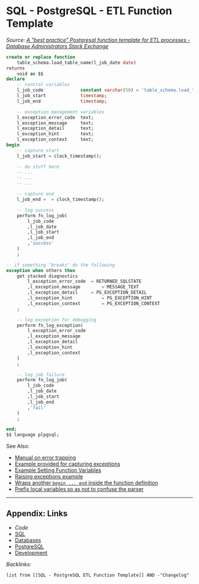 # SQL - PostgreSQL - ETL Function Template

*Source: [A "best practice" Postgresql function template for ETL processes - Database Administrators Stack Exchange](https://dba.stackexchange.com/questions/122052/a-best-practice-postgresql-function-template-for-etl-processes)*

````SQL
create or replace function 
    table_schema.load_table_name(l_job_date date) 
returns
    void as $$
declare
    -- control variables
    l_job_code              constant varchar(50) = 'table_schema.load_table_name';
    l_job_start             timestamp;
    l_job_end               timestamp;

    -- exception management variables       
    l_exception_error_code  text;
    l_exception_message     text;
    l_exception_detail      text;
    l_exception_hint        text;
    l_exception_context     text;
begin
    -- capture start
    l_job_start = clock_timestamp();

    -- do stuff here
    -- ...
    -- ...
    -- ...

    -- capture end
    l_job_end =  = clock_timestamp();

    -- log success
    perform fn_log_job(
        l_job_code
        ,l_job_date
        ,l_job_start
        ,l_job_end
        ,'success'
    )
    ;

-- if something "breaks" do the following
exception when others then
    get stacked diagnostics 
        l_exception_error_code  = RETURNED_SQLSTATE
        ,l_exception_message        = MESSAGE_TEXT
        ,l_exception_detail     = PG_EXCEPTION_DETAIL
        ,l_exception_hint           = PG_EXCEPTION_HINT
        ,l_exception_context        = PG_EXCEPTION_CONTEXT
    ;

    -- log exception for debugging
    perform fn_log_exception(
        l_exception_error_code
        ,l_exception_message
        ,l_exception_detail
        ,l_exception_hint
        ,l_exception_context
    )
    ;

    -- log job failure
    perform fn_log_job(
        l_job_code
        ,l_job_date
        ,l_job_start
        ,l_job_end
        ,'fail'
    )
    ;

end;
$$ language plpgsql;
````

See Also:

* [Manual on error trapping](http://www.postgresql.org/docs/current/static/plpgsql-control-structures.html#PLPGSQL-ERROR-TRAPPING)
* [Example provided for capturing exceptions](http://www.postgresql.org/docs/current/static/plpgsql-control-structures.html#PLPGSQL-EXCEPTION-DIAGNOSTICS)
* [Example Setting Function Variables](http://www.faqs.org/docs/ppbook/x19832.htm#OPTIONALVARIABLEEXAMPLES)
* [Raising exceptions example](http://www.depesz.com/2011/07/20/waiting-for-9-2-stacked-diagnostics-in-plpgsql/)
* [Wraps another `begin ... end` inside the function definition](https://stackoverflow.com/questions/16372794/postgresql-exception-handling-detail-with-get-stacked-diagnostics)
* [Prefix local variables so as not to confuse the parser](https://stackoverflow.com/a/20518659/893766)

---

## Appendix: Links

* *Code*
* [SQL](SQL.md)
* [Databases](../../MOCs/Databases.md)
* [PostgreSQL](../../../3-Resources/Tools/Developer%20Tools/Data%20Stack/Databases/PostgreSQL.md)
* [Development](../../MOCs/Development.md)

*Backlinks:*

````dataview
list from [[SQL - PostgreSQL ETL Function Template]] AND -"Changelog"
````
